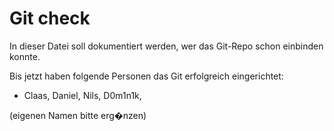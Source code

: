 # Git check

In dieser Datei soll dokumentiert werden, wer das Git-Repo schon einbinden konnte.

Bis jetzt haben folgende Personen das Git erfolgreich eingerichtet:
 * Claas, Daniel, Nils, D0m1n1k,

(eigenen Namen bitte erg�nzen)
